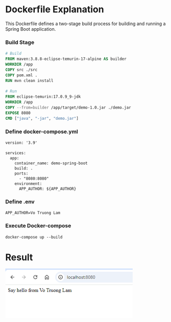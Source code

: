 # Dockerfile Explanation

This Dockerfile defines a two-stage build process for building and running a Spring Boot application.

### Build Stage

```Dockerfile
# Build
FROM maven:3.8.8-eclipse-temurin-17-alpine AS builder
WORKDIR /app
COPY src ./src
COPY pom.xml .
RUN mvn clean install

# Run
FROM eclipse-temurin:17.0.9_9-jdk
WORKDIR /app
COPY --from=builder /app/target/demo-1.0.jar ./demo.jar
EXPOSE 8080
CMD ["java", "-jar", "demo.jar"]
```

### Define docker-compose.yml
```
version: '3.9'

services:
  app:
    container_name: demo-spring-boot
    build: .
    ports:
      - "8080:8080"
    environment:
      APP_AUTHOR: ${APP_AUTHOR}
```

### Define .env
```
APP_AUTHOR=Vo Truong Lam
```

### Execute Docker-compose
```
docker-compose up --build
```

# Result

![img.png](demo/img.png)